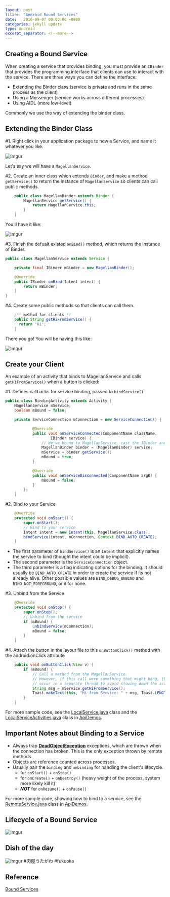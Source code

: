 ```yaml
---
layout: post
title:  "Android Bound Services"
date:   2016-09-07 00:00:00 +0900
categories: jekyll update
type: Android
excerpt_separator: <!--more-->
---
```

<!--more-->

Creating a Bound Service
---
When creating a service that provides binding, you must provide an `IBinder` that provides the programming interface that clients can use to interact with the service. There are three ways you can define the interface:

- Extending the Binder class (service is private and runs in the same process as the client)
- Using a Messenger (service works across different processes)
- Using AIDL (more low-level)

Commonly we use the way of extending the binder class.


Extending the Binder Class
---

#1. Right click in your application package to new a Service, and name it whatever you like.

![Imgur](http://i.imgur.com/NiBRiMg.png)

Let's say we will have a `MagellanService`.

#2. Create an inner class which extends `Binder`, and make a method `getService()` to return the instance of `MagellanService` so clients can call public methods.

``` java
    public class MagellanBinder extends Binder {
        MagellanService getService() {
            return MagellanService.this;
        }
    }
```

You'll have it like:

![Imgur](http://i.imgur.com/3HSPa3p.png)

#3. Finish the defualt existed `onBind()` method, which returns the instance of Binder.

``` java
public class MagellanService extends Service {

    private final IBinder mBinder = new MagellanBinder();

    @Override
    public IBinder onBind(Intent intent) {
        return mBinder;
    }
}
```

#4. Create some public methods so that clients can call them.

``` java
    /** method for clients */
    public String getHiFromService() {
      return "Hi";
    }
```

There you go! You will be having this like:

![Imgur](http://i.imgur.com/nEVM5YN.png)


Create your Client
---

An example of an activity that binds to MagellanService and calls `getHiFromService()` when a button is clicked:

#1. Defines callbacks for service binding, passed to `bindService()`

``` java
public class BindingActivity extends Activity {
    MagellanService mService;
    boolean mBound = false;

    private ServiceConnection mConnection = new ServiceConnection() {

            @Override
            public void onServiceConnected(ComponentName className,
                    IBinder service) {
                // We've bound to MagellanService, cast the IBinder and get MagellanService instance
                MagellanBinder binder = (MagellanBinder) service;
                mService = binder.getService();
                mBound = true;
            }

            @Override
            public void onServiceDisconnected(ComponentName arg0) {
                mBound = false;
            }
        };
    }
```

#2. Bind to your Service

``` java
    @Override
    protected void onStart() {
        super.onStart();
        // Bind to your service
        Intent intent = new Intent(this, MagellanService.class);
        bindService(intent, mConnection, Context.BIND_AUTO_CREATE);
    }
```


- The first parameter of `bindService()` is an `Intent` that explicitly names the service to bind (thought the intent could be implicit).
- The second parameter is the `ServiceConnection` object.
- The third parameter is a flag indicating options for the binding. It should usually be `BIND_AUTO_CREATE` in order to create the service if its not already alive. Other possible values are `BIND_DEBUG_UNBIND` and `BIND_NOT_FOREGROUND`, or `0` for none.


#3. Unbind from the Service

``` java
    @Override
    protected void onStop() {
        super.onStop();
        // Unbind from the service
        if (mBound) {
            unbindService(mConnection);
            mBound = false;
        }
    }
```

#4. Attach the button in the layout file to this `onButtonClick()` method with the android:onClick attribute

``` java
    public void onButtonClick(View v) {
        if (mBound) {
            // Call a method from the MagellanService.
            // However, if this call were something that might hang, then this request should
            // occur in a separate thread to avoid slowing down the activity performance.
            String msg = mService.getHiFromService();
            Toast.makeText(this, "Hi from Service: " + msg, Toast.LENGTH_SHORT).show();
        }
    }
```

For more sample code, see the [LocalService.java][R5] class and the [LocalServiceActivities.java][R6] class in [ApiDemos][R4].


Important Notes about Binding to a Service
---

- Always trap **[DeadObjectException][R2]** exceptions, which are thrown when the connection has broken. This is the only exception thrown by remote methods.
- Objects are reference counted across processes.
- Usually pair the `binding` and `unbinding` for handling the client's lifecycle.
    - for `onStart()` + `onStop()`
    - for `onCreate()` + `onDestroy()` (heavy weight of the process, system more likely kill it)
    - **_*NOT*_** for `onResume()` + `onPause()`

For more sample code, showing how to bind to a service, see the [RemoteService.java][R3] class in [ApiDemos][R4].


Lifecycle of a Bound Service
---

![Imgur](http://i.imgur.com/2IfP3Qh.png)


Dish of the day
---
![Imgur](http://i.imgur.com/dOVd8Uf.jpg)
#肉屋うたがわ #fukuoka


Reference
---
[Bound Services][R1]


[R1]: https://developer.android.com/guide/components/services.html#CreatingBoundService
[R2]: https://developer.android.com/reference/android/os/DeadObjectException.html
[R3]: https://developer.android.com/resources/samples/ApiDemos/src/com/example/android/apis/app/RemoteService.html
[R4]: https://developer.android.com/resources/samples/ApiDemos/index.html
[R5]: https://developer.android.com/resources/samples/ApiDemos/src/com/example/android/apis/app/LocalService.html
[R6]: https://developer.android.com/resources/samples/ApiDemos/src/com/example/android/apis/app/LocalServiceActivities.html


